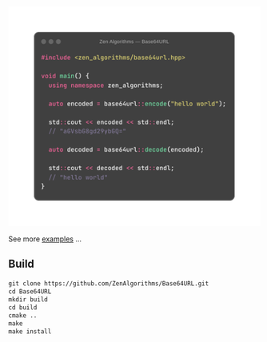 ![Something to understand how works ...](about.png)

See more [examples](https://github.com/ZenAlgorithms/Base64URL/blob/master/tests/implementation_test.cc) ...

## Build

```shell
git clone https://github.com/ZenAlgorithms/Base64URL.git
cd Base64URL
mkdir build
cd build
cmake ..
make
make install
```